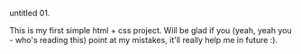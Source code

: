 untitled 01.


This is my first simple html + css project. Will be glad if you (yeah, yeah you - who's reading this) point at my mistakes, it'll really help me in future :).
